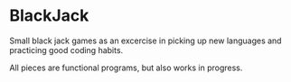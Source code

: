 BlackJack
=========

Small black jack games as an excercise in picking up new languages and practicing good coding habits.  

All pieces are functional programs, but also works in progress.
